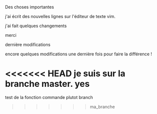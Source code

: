 Des choses importantes

j'ai écrit des nouvelles lignes sur l'éditeur de texte vim.


j'ai fait quelques changements

merci

dernière modifications

encore quelques modifications
 une dernière fois pour faire la différence !

<<<<<<< HEAD
je suis sur la branche master. yes
=======
test de la fonction commande plutot branch
>>>>>>> ma_branche
